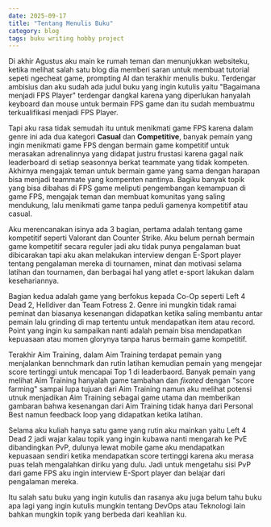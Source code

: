 ```yaml
--- 
date: 2025-09-17 
title: "Tentang Menulis Buku"
category: blog
tags: buku writing hobby project
---
```

Di akhir Agustus aku main ke rumah teman dan menunjukkan websiteku, ketika melihat salah satu blog dia memberi saran untuk membuat tutorial sepeti ngecheat game, prompting AI dan terakhir menulis buku. 
Terdengar ambisius dan aku sudah ada judul buku yang ingin kutulis yaitu "Bagaimana menjadi FPS Player" terdengar dangkal karena yang diperlukan hanyalah keyboard dan mouse untuk bermain FPS game dan itu sudah membuatmu terkualifikasi menjadi FPS Player.

Tapi aku rasa tidak semudah itu untuk menikmati game FPS karena dalam genre ini ada dua kategori **Casual** dan **Competitive**, banyak pemain yang ingin menikmati game FPS dengan bermain game kompetitif untuk merasakan adrenalinnya yang didapat justru frustasi karena gagal naik leaderboard di setiap seasonnya berkat teammate yang tidak kompeten. Akhirnya mengajak teman untuk bermain game yang sama dengan harapan bisa menjadi teammate yang kompenten nantinya. Bagiku banyak topik yang bisa dibahas di FPS game meliputi pengembangan kemampuan di game FPS, mengajak teman dan membuat komunitas yang saling mendukung, lalu menikmati game tanpa peduli gamenya kompetitif atau casual.

Aku merencanakan isinya ada 3 bagian, pertama adalah tentang game kompetitif seperti Valorant dan Counter Strike. Aku belum pernah bermain game kompetitif secara reguler jadi aku tidak punya pengalaman buat dibicarakan tapi aku akan melakukan interview dengan E-Sport player tentang pengalaman mereka di tournamen, minat dan motivasi selama latihan dan tournamen, dan berbagai hal yang atlet e-sport lakukan dalam kesehariannya.

Bagian kedua adalah game yang berfokus kepada Co-Op seperti Left 4 Dead 2, Helldiver dan Team Fotress 2. Genre ini mungkin tidak ramai peminat dan biasanya kesenangan didapatkan ketika saling membantu antar pemain lalu grinding di map tertentu untuk mendapatkan item atau record. Point yang ingin ku sampaikan nanti adalah pemain bisa mendapatkan kepuasaan atau momen glorynya tanpa harus bermain game kompetitif. 

Terakhir Aim Training, dalam Aim Training terdapat pemain yang menjalankan bennchmark dan rutin latihan kemudian pemain yang mengejar score tertinggi untuk mencapai Top 1 di leaderbaord. Banyak pemain yang melihat Aim Training hanyalah game tambahan dan *fixated* dengan "score farming" sampai lupa tujuan dari Aim Training namun aku melihat potensi utnuk menjadikan Aim Training sebagai game utama dan memberikan gambaran bahwa kesenangan dari Aim Training tidak hanya dari Personal Best namun feedback loop yang didapatkan ketika latihan.

Selama aku kuliah hanya satu game yang rutin aku mainkan yaitu Left 4 Dead 2 jadi wajar kalau topik yang ingin kubawa nanti mengarah ke PvE dibandingkan PvP, dulunya lewat mobile game aku mendapatkan kepuasaan sendiri ketika mendapatkan score tertinggi karena aku merasa puas telah mengalahkan diriku yang dulu. Jadi untuk mengetahu sisi PvP dari game FPS aku ingin interview E-Sport player dan belajar dari pengalaman mereka.

Itu salah satu buku yang ingin kutulis dan rasanya aku juga belum tahu buku apa lagi yang ingin kutulis mungkin tentang DevOps atau Teknologi lain bahkan mungkin topik yang berbeda dari keahlian ku. 



